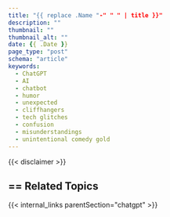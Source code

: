 ```yaml
---
title: "{{ replace .Name "-" " " | title }}"
description: ""
thumbnail: ""
thumbnail_alt: ""
date: {{ .Date }}
page_type: "post"
schema: "article"
keywords:
  - ChatGPT
  - AI
  - chatbot
  - humor
  - unexpected
  - cliffhangers
  - tech glitches
  - confusion
  - misunderstandings
  - unintentional comedy gold
---
```


<!-- {{< figure src="/images/lighthouse.webp" alt="sunset lighthouse" caption=">An elephant at sunset" >}} -->

{{< disclaimer >}}

## == Related Topics

{{< internal_links parentSection="chatgpt" >}}
